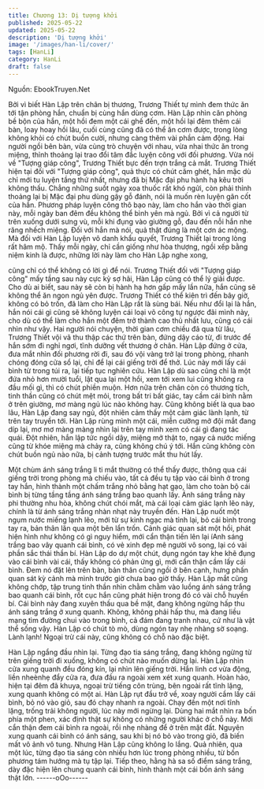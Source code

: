```yaml
---
title: Chương 13: Dị tượng khởi
published: 2025-05-22
updated: 2025-05-22
description: 'Dị tượng khởi'
image: '/images/han-li/cover/'
tags: [HanLi]
category: HanLi
draft: false
---
```


Nguồn: EbookTruyen.Net

Bởi vì biết Hàn Lập trên chân bị thương, Trương Thiết tự mình
đem thức ăn tới tận phòng hắn, chuẩn bị cùng hắn dùng cơm.
Hàn Lập nhìn căn phòng bề bộn của hắn, một hồi đem một cái
ghế đến, một hồi lại đêm thêm cái bàn, loay hoay hồi lâu, cuối
cùng cũng đã có thể ăn cơm được, trong lòng không khỏi có chút
buồn cười, nhưng càng thêm vài phần cảm động.
Hai người ngồi bên bàn, vừa cùng trò chuyện với nhau, vừa nhai
thức ăn trong miệng, thỉnh thoảng lại trao đổi tâm đắc luyện công
với đối phương.
Vừa nói về "Tượng giáp công", Trương Thiết bực đến trợn trắng
cả mắt.
Trương Thiết hiện tại đối với "Tượng giáp công", quả thực có chút
căm ghét, hắn mặc dù chỉ mới tu luyện tầng thứ nhất, nhưng đã bị
Mặc đại phu hành hạ kêu trời không thấu. Chẳng những suốt
ngày xoa thuốc rất khó ngửi, còn phải thỉnh thoảng lại bị Mặc đại
phu dùng gậy gỗ đánh, nói là muốn rèn luyện gân cốt của hắn.
Phương pháp luyện công thô bạo này, làm cho hắn vào thời gian
này, mỗi ngày ban đêm đều không thể bình yên mà ngủ. Bởi vì cả
người từ trên xuống dưới sưng vù, mỗi khi đụng vào giường gỗ,
đau đến nỗi hắn nhe răng nhếch miệng.
Đối với hắn mà nói, quả thật đúng là một cơn ác mộng.
Mà đối với Hàn Lập luyện vô danh khẩu quyết, Trương Thiết lại
trong lòng rất hâm mộ.
Thấy mỗi ngày, chỉ cần giống như hòa thượng, ngồi xếp bằng
niệm kinh là được, những lời này làm cho Hàn Lập nghe xong,

cũng chỉ có thể không có lời gì để nói.
Trương Thiết đối với "Tượng giáp công" mấy tầng sau này cực kỳ
sợ hãi, Hàn Lập cũng có thể lý giải được. Cho dù ai biết, sau này
sẽ còn bị hành hạ hơn gấp mấy lần nữa, hắn cũng sẽ không thể
ăn ngon ngủ yên được.
Trương Thiết có thể kiên trì đến bây giờ, không có bỏ trốn, đã làm
cho Hàn Lập rất là sùng bái.
Nếu như đổi lại là hắn, hắn nói cái gì cũng sẽ không luyện cái loại
võ công tự ngược đãi mình này, cho dù có thể làm cho hắn một
đêm trở thành cao thủ nhất lưu, cũng có cái nhìn như vậy.
Hai người nói chuyện, thời gian cơm chiều đã qua từ lâu, Trương
Thiết vội vã thu thập các thứ trên bàn, đứng dậy cáo từ, đi trước
để hắn sớm đi nghỉ ngơi, tĩnh dưỡng vết thương ở chân.
Hàn Lập đứng ở cửa, đưa mắt nhìn đối phương rời đi, sau đó vội
vàng trở lại trong phòng, nhanh chóng đóng cửa sổ lại, chỉ để lại
cái giếng trời để thở. Lúc này mới lấy cái bình từ trong túi ra, lại
tiếp tục nghiên cứu.
Hàn Lập dù sao cũng chỉ là một đứa nhỏ hơn mười tuổi, lật qua
lại một hồi, xem tới xem lui cũng không ra đầu mối gì, thì có chút
phiền muộn. Hơn nữa trên chân còn có thương tích, tinh thần
cũng có chút mệt mỏi, trong bất tri bất giác, tay cầm cái bình nằm
ở trên giường, mơ màng ngủ lúc nào không hay.
Cũng không biết là qua bao lâu, Hàn Lập đang say ngủ, đột nhiên
cảm thấy một cảm giác lành lạnh, từ trên tay truyền tới.
Hàn Lập rùng mình một cái, miễn cưỡng mở đội mắt đang díp lại,
mơ mơ màng màng nhìn lại trên tay mình xem có cái gì đang tác
quái.
Đột nhiên, hắn lập tức ngồi dậy, miệng mở thật to, ngay cả nước
miếng cũng từ khóe miệng mà chảy ra, cũng không chú ý tới. Hắn
cũng không còn chút buồn ngủ nào nữa, bị cảnh tượng trước mắt
thu hút lấy.

Một chùm ánh sáng trắng li ti mắt thường có thể thấy được, thông
qua cái giếng trời trong phòng mà chiếu vào, tất cả đều tụ tập vào
cái bình ở trong tay hắn, hình thành một chấm trắng nhỏ bằng hạt
gạo, làm cho toàn bộ cái bình bị từng tầng tầng ánh sáng trắng
bao quanh lấy.
Ánh sáng trắng này phi thường nhu hòa, không chút chói mắt, mà
cái loại cảm giác lạnh lẽo này, chính là từ ánh sáng trắng nhàn
nhạt này truyền đến.
Hàn Lập nuốt một ngụm nước miếng lạnh lẽo, mới từ sự kinh
ngạc mà tỉnh lại, bỏ cái bình trong tay ra, bản thân lăn qua một
bên lẩn trốn.
Cảnh giác quan sát một hồi, phát hiện hình như không có gì nguy
hiểm, mới cẩn thận tiến lên lại
íAnh sáng trắng bao vây quanh cái bình, có vẻ xinh đẹp mê người
vô song, lại có vài phần sắc thái thần bí.
Hàn Lập do dự một chút, dụng ngón tay khe khẽ đụng vào cái
bình vài cái, thấy không có phản ứng gì, mới cẩn thận cầm lấy cái
bình. Đem nó đặt lên trên bàn, bản thân cũng ngồi ở bên cạnh,
hưng phấn quan sát kỳ cảnh mà mình trước giờ chưa bao giờ
thấy.
Hàn Lập mắt cũng không chớp, tập trung tinh thần nhìn chằm
chằm vào luồng ánh sáng trắng bao quanh cái bình, rốt cục hắn
cũng phát hiện trong đó có vài chỗ huyền bí.
Cái bình này đang xuyên thấu qua bề mặt, đang không ngừng
hấp thu ánh sáng trắng ở xung quanh. Không, không phải hấp
thu, mà đang liều mạng tìm đường chui vào trong bình, cả đám
đang tranh nhau, cứ như là vật thể sống vậy.
Hàn Lập có chút tò mò, dùng ngón tay nhẹ nhàng sờ soạng.
Lành lạnh! Ngoại trừ cái này, cũng không có chỗ nào đặc biệt.

Hàn Lập ngẩng đầu nhìn lại.
Từng đạo tia sáng trắng, đang không ngừng từ trên giếng trời đi
xuống, không có chút nào muốn dừng lại.
Hàn Lập nhìn cửa xung quanh đều đóng kín, lại nhìn lên giếng
trời.
Hắn linh cơ vừa động, liền nheènhẹ đẩy cửa ra, đưa đầu ra ngoài
xem xét xung quanh.
Hoàn hảo, hiện tại đêm đã khuya, ngoại trừ tiếng côn trùng, bên
ngoài rất tĩnh lặng, xung quanh không có một ai.
Hàn Lập rụt đầu trở về, xoay người cầm lấy cái bình, bỏ nó vào
giỏ, sau đó chạy nhanh ra ngoài.
Chạy đến một nơi tĩnh lặng, trống trải không người, lúc này mới
ngừng lại.
Dùng hai mắt nhìn ra bốn phía một phen, xác định thật sự không
có những người khác ở chỗ này. Mới cẩn thận đem cái bình ra
ngoài, rồi nhẹ nhàng để ở trên mặt đất.
Nguyên xung quanh cái bình có ánh sáng, sau khi bị nó bỏ vào
trong giỏ, đã biến mất vô ảnh vô tung.
Nhưng Hàn Lập cũng không lo lắng.
Quả nhiên, qua một lúc, từng đạo tia sáng còn nhiều hơn lúc
trong phòng nhiều, từ bốn phương tám hướng mà tụ tập lại. Tiếp
theo, hằng hà sa số điểm sáng trắng, dày đặc hiện lên chung
quanh cái bình, hình thành một cái bồn ánh sáng thật lớn.
------oOo------

